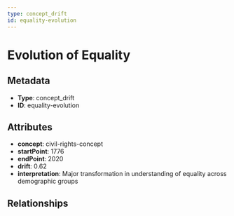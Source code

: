 ```yaml
---
type: concept_drift
id: equality-evolution
---
```


# Evolution of Equality

## Metadata

- **Type**: concept_drift
- **ID**: equality-evolution

## Attributes

- **concept**: civil-rights-concept
- **startPoint**: 1776
- **endPoint**: 2020
- **drift**: 0.62
- **interpretation**: Major transformation in understanding of equality across demographic groups

## Relationships

